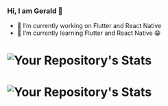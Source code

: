 ### Hi, I am Gerald 👋

- 🔭 I’m currently working on Flutter and React Native
- 🌱 I’m currently learning Flutter and React Native 😁

# ![Your Repository's Stats](https://github-readme-stats.vercel.app/api/top-langs/?username=campanagerald&theme=blue-green)
# ![Your Repository's Stats](https://github-readme-stats.vercel.app/api?username=campanagerald&show_icons=true)
<!--
**campanagerald/campanagerald** is a ✨ _special_ ✨ repository because its `README.md` (this file) appears on your GitHub profile.

Here are some ideas to get you started:


-->
